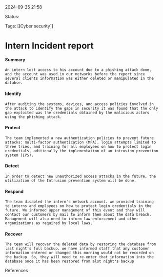 2024-09-25 21:58

Status:

Tags:
[[Cyber security]]

# Intern Incident report
#### Summary

	An intern lost access to his account due to a phishing attack done, and the account was used in our networks before the report since several clients information was either deleted or manipulated in the databse.

#### Identify

	After auditing the systems, devices, and access policies involved in the attack to identify the gaps in security it was found that the only gap exploited was the credentials obtained by the malicious actors using the phishing attack.

#### Protect

	The team implemented a new authentication policies to prevent future attacks: multi-factor authentication (MFA), login attempts limited to three tries, and training for all employees on how to protect login credentials, aditionally the implementation of an intrusion prevention system (IPS).

#### Detect

	In order to detect new unauthorized access attacks in the future, the utilization of the Intrusion prevention system will be done.

#### Respond

	The team disabled the intern's network account. we provided training to interns and employees on how to protect login credentials in the future. We informed upper management of this event and they will contact our customers by mail to inform them about the data breach. Management will also need to inform law enforcement and other organizations as required by local laws.

#### Recover

	The team will recover the deleted data by restoring the database from last night's full backup. we have informed staff that any customer information entered or changed this morning would not be recorded on the backup. So, they will need to re-enter that information into the database once it has been restored from alst night's backup



References 